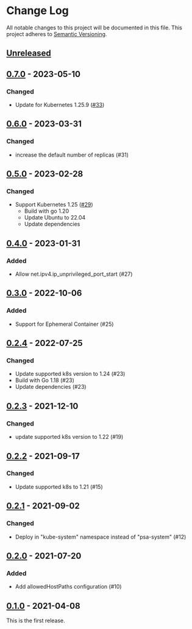 # Change Log

All notable changes to this project will be documented in this file.
This project adheres to [Semantic Versioning](http://semver.org/).

## [Unreleased]

## [0.7.0] - 2023-05-10

### Changed

- Update for Kubernetes 1.25.9 ([#33](https://github.com/cybozu-go/pod-security-admission/pull/33))

## [0.6.0] - 2023-03-31

### Changed

- increase the default number of replicas (#31)

## [0.5.0] - 2023-02-28

### Changed

- Support Kubernetes 1.25 ([#29](https://github.com/cybozu-go/pod-security-admission/pull/29))
    - Build with go 1.20
    - Update Ubuntu to 22.04
    - Update dependencies

## [0.4.0] - 2023-01-31

### Added

- Allow net.ipv4.ip_unprivileged_port_start (#27)

## [0.3.0] - 2022-10-06

### Added

- Support for Ephemeral Container (#25)

## [0.2.4] - 2022-07-25

### Changed

- Update supported k8s version to 1.24 (#23)
- Build with Go 1.18 (#23)
- Update dependencies (#23)

## [0.2.3] - 2021-12-10

### Changed

- update supported k8s version to 1.22 (#19)

## [0.2.2] - 2021-09-17

### Changed

- Update supported k8s to 1.21 (#15)

## [0.2.1] - 2021-09-02

### Changed

- Deploy in "kube-system" namespace instead of "psa-system" (#12)

## [0.2.0] - 2021-07-20

### Added

- Add allowedHostPaths configuration (#10)

## [0.1.0] - 2021-04-08

This is the first release.

[Unreleased]: https://github.com/cybozu-go/pod-security-admission/compare/v0.7.0...HEAD
[0.7.0]: https://github.com/cybozu-go/pod-security-admission/compare/v0.6.0...v0.7.0
[0.6.0]: https://github.com/cybozu-go/pod-security-admission/compare/v0.5.0...v0.6.0
[0.5.0]: https://github.com/cybozu-go/pod-security-admission/compare/v0.4.0...v0.5.0
[0.4.0]: https://github.com/cybozu-go/pod-security-admission/compare/v0.3.0...v0.4.0
[0.3.0]: https://github.com/cybozu-go/pod-security-admission/compare/v0.2.4...v0.3.0
[0.2.4]: https://github.com/cybozu-go/pod-security-admission/compare/v0.2.3...v0.2.4
[0.2.3]: https://github.com/cybozu-go/pod-security-admission/compare/v0.2.2...v0.2.3
[0.2.2]: https://github.com/cybozu-go/pod-security-admission/compare/v0.2.1...v0.2.2
[0.2.1]: https://github.com/cybozu-go/pod-security-admission/compare/v0.2.0...v0.2.1
[0.2.0]: https://github.com/cybozu-go/pod-security-admission/compare/v0.1.0...v0.2.0
[0.1.0]: https://github.com/cybozu-go/pod-security-admission/compare/1468d8fc5862faccd4c0444b1d7721798ffe6080...v0.1.0
